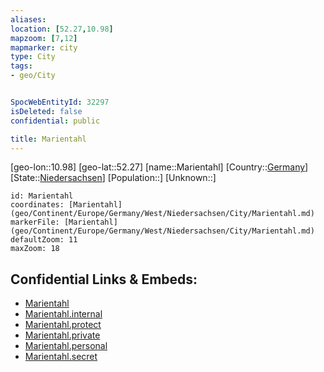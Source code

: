 ```yaml
---
aliases: 
location: [52.27,10.98]
mapzoom: [7,12] 
mapmarker: city 
type: City
tags:
- geo/City


SpocWebEntityId: 32297
isDeleted: false
confidential: public

title: Marientahl
---
```

[geo-lon::10.98]
[geo-lat::52.27]
[name::Marientahl]
[Country::[Germany](geo/Continent/Europe/Germany.md)]
[State::[Niedersachsen](geo/Continent/Europe/Germany/West/Niedersachsen.md)]
[Population::]
[Unknown::]


```leaflet
id: Marientahl
coordinates: [Marientahl](geo/Continent/Europe/Germany/West/Niedersachsen/City/Marientahl.md)
markerFile: [Marientahl](geo/Continent/Europe/Germany/West/Niedersachsen/City/Marientahl.md)
defaultZoom: 11 
maxZoom: 18
```


## Confidential Links & Embeds: 
- [Marientahl](../../../../../../../../_public/geo/Continent/Europe/Germany/West/Niedersachsen/City/Marientahl.md) 
- [Marientahl.internal](../../../../../../../../_internal/geo/Continent/Europe/Germany/West/Niedersachsen/City/Marientahl.internal.md) 
- [Marientahl.protect](../../../../../../../../_protect/geo/Continent/Europe/Germany/West/Niedersachsen/City/Marientahl.protect.md) 
- [Marientahl.private](../../../../../../../../_private/geo/Continent/Europe/Germany/West/Niedersachsen/City/Marientahl.private.md) 
- [Marientahl.personal](../../../../../../../../_personal/geo/Continent/Europe/Germany/West/Niedersachsen/City/Marientahl.personal.md) 
- [Marientahl.secret](../../../../../../../../_secret/geo/Continent/Europe/Germany/West/Niedersachsen/City/Marientahl.secret.md) 

